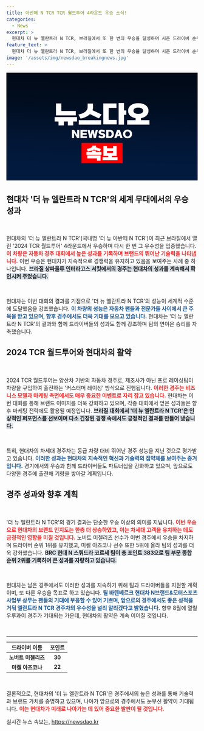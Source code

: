 ```yaml
---
title: 아반떼 N TCR TCR 월드투어 4라운드 우승 소식!
categories:
  - News
excerpt: >
  현대차 더 뉴 엘란트라 N TCR, 브라질에서 또 한 번의 우승을 달성하며 시즌 드라이버 순위 1위를 지켰다! 차량의 우수성을 입증한 그들의 다음 도전은 무엇일까? 궁금하다면 클릭하세요!
feature_text: >
  현대차 더 뉴 엘란트라 N TCR, 브라질에서 또 한 번의 우승을 달성하며 시즌 드라이버 순위 1위를 지켰다! 차량의 우수성을 입증한 그들의 다음 도전은 무엇일까? 궁금하다면 클릭하세요!
image: '/assets/img/newsdao_breakingnews.jpg'
---
```


<p><img src="/assets/img/newsdao_breakingnews.jpg" alt="bookingtag 속보" /></p>

<h2 data-ke-size="size26">현대차 '더 뉴 엘란트라 N TCR'의 세계 무대에서의 우승 성과</h2>

<p data-ke-size="size16">&nbsp;</p>

<p>현대차의 '더 뉴 엘란트라 N TCR'(국내명 '더 뉴 아반떼 N TCR')이 최근 브라질에서 열린 '2024 TCR 월드투어' 4라운드에서 우승하며 다시 한 번 그 우수성을 입증했습니다. <b><span style="color: #ee2323;">이 차량은 자동차 경주 대회에서 높은 성과를 기록하며 브랜드의 뛰어난 기술력을 나타냅니다.</span></b> 이번 우승은 현대차가 지속적으로 경쟁력을 유지하고 있음을 보여주는 사례 중 하나입니다. <b><span style="background-color: #21538527;">브라질 상파울루 인터라고스 서킷에서의 경주는 현대차의 성과를 계속해서 확인시켜 주었습니다.</span></b></p>

<p data-ke-size="size16">&nbsp;</p>

<p>현대차는 이번 대회의 결과를 기점으로 '더 뉴 엘란트라 N TCR'의 성능이 세계적 수준에 도달했음을 강조했습니다. <b><span style="color: #1a5490;">이 차량의 성능은 자동차 팬들과 전문가들 사이에서 큰 주목을 받고 있으며, 향후 경주에서도 더욱 기대를 모으고 있습니다.</span></b> 현대차는 '더 뉴 엘란트라 N TCR'의 결과와 함께 드라이버들의 성과도 함께 강조하며 팀의 연이은 승리를 자축했습니다.</p>

<h2 data-ke-size="size26">2024 TCR 월드투어와 현대차의 활약</h2>

<p data-ke-size="size16">&nbsp;</p>

<p>2024 TCR 월드투어는 양산차 기반의 자동차 경주로, 제조사가 아닌 프로 레이싱팀이 차량을 구입하여 출전하는 '커스터머 레이싱' 방식으로 진행됩니다. <b><span style="color: #ee2323;">이러한 경주는 비즈니스 모델과 마케팅 측면에서도 매우 중요한 이벤트로 자리 잡고 있습니다.</span></b> 현대차는 이번 대회를 통해 브랜드 이미지를 더욱 강화하고 있으며, 각종 대회에서 얻은 성과들은 향후 마케팅 전략에도 활용될 예정입니다. <b><span style="background-color: #21538527;">브라질 대회에서 '더 뉴 엘란트라 N TCR'은 인상적인 퍼포먼스를 선보이며 다소 긴장된 경쟁 속에서도 긍정적인 결과를 만들어 냈습니다.</span></b></p>

<p data-ke-size="size16">&nbsp;</p>

<p>특히, 현대차의 차세대 경주차는 동급 차량 대비 뛰어난 경주 성능을 지닌 것으로 평가받고 있습니다. <b><span style="color: #1a5490;">이러한 성과는 현대차의 지속적인 혁신과 기술력의 집약체를 보여주는 증거입니다.</span></b> 경기에서의 우승과 함께 드라이버들도 파트너십을 강화하고 있으며, 앞으로도 다양한 경주에 출전해 기량을 쌓아갈 계획입니다.</p>

<h2 data-ke-size="size26">경주 성과와 향후 계획</h2>

<p data-ke-size="size16">&nbsp;</p>

<p>'더 뉴 엘란트라 N TCR'의 경기 결과는 단순한 우승 이상의 의미를 지닙니다. <b><span style="color: #ee2323;">이번 우승으로 현대차의 브랜드 인지도는 한층 더 상승하였고, 이는 차세대 고객을 유치하는 데도 긍정적인 영향을 미칠 것입니다.</span></b> 노버트 미첼리즈 선수가 이번 경주에서 우승을 차지하며 드라이버 순위 1위를 유지했고, 미켈 아즈코나 선수 또한 5위에 올라 팀의 성과를 더욱 강화했습니다. <b><span style="background-color: #21538527;">BRC 현대 N 스쿼드라 코르세 팀이 총 포인트 383으로 팀 부문 종합 순위 2위를 기록하며 큰 성과를 자랑하고 있습니다.</span></b></p>

<p data-ke-size="size16">&nbsp;</p>

<p>현대차는 남은 경주에서도 이러한 성과를 지속하기 위해 팀과 드라이버들을 지원할 계획이며, 또 다른 우승을 목표로 하고 있습니다. <b><span style="color: #1a5490;">틸 바텐베르크 현대차 N브랜드&amp;모터스포츠사업부 상무는 팬들의 기대에 부응할 수 있어 기쁘며, 앞으로의 경주에서도 좋은 성적을 거둬 엘란트라 N TCR 경주차의 우수성을 널리 알리겠다고 밝혔습니다.</span></b> 향후 8월에 열릴 우루과이 경주가 기대되는 가운데, 현대차의 활약은 계속 이어질 것입니다.</p>

<p data-ke-size="size16">&nbsp;</p>

<hr />

<table>
    <thead>
        <tr>
            <th style="text-align: center;">드라이버 이름</th>
            <th style="text-align: center;">포인트</th>
        </tr>
    </thead>
    <tbody>
        <tr>
            <td style="text-align: center; height: 17px;"><b>노버트 미첼리즈</b></td>
            <td style="text-align: center; height: 17px;"><b>30</b></td>
        </tr>
        <tr>
            <td style="text-align: center; height: 17px;"><b>미켈 아즈코나</b></td>
            <td style="text-align: center; height: 17px;"><b>22</b></td>
        </tr>
    </tbody>
</table>

<p data-ke-size="size16">&nbsp;</p>

<p>결론적으로, 현대차의 '더 뉴 엘란트라 N TCR'은 경주에서의 높은 성과를 통해 기술력과 브랜드 가치를 증명하고 있으며, 나아가 앞으로의 경주에서도 눈부신 활약이 기대됩니다. <b><span style="color: #ee2323;">이는 현대차가 미래로 나아가는 데 있어 중요한 발판이 될 것입니다.</span></b></p>
실시간 뉴스 속보는, <a href="https://newsdao.kr" rel="dofollow">https://newsdao.kr</a>



